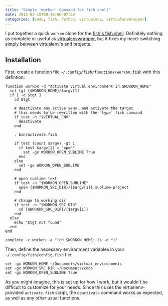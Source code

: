```yaml
---
title: "Simple 'workon' Command for fish shell"
date: 2013-02-15T00:15:00-07:00
categories: [code, fish, Python, virtualenv, virtualenvwrapper]
---
```


I put together a quick `workon` clone for the [fish's fish shell](http://www.ridiculousfish.com/shell/). Definitely nothing as complete or useful as [virtualenvwrapper](http://www.doughellmann.com/projects/virtualenvwrapper/), but it fixes my need: switching simply between virtualenv's and projects.

Installation
------------

First, create a function file `~/.config/fish/functions/workon.fish` with this defintion:

```
function workon -d "Activate virtual environment in $WORKON_HOME"
  set tgt {$WORKON_HOME}/$argv[1]
  if [ -d $tgt ]
    cd $tgt

    # deactivate any active venv, and activate the target
    # this needs to be rewritten with the `type` fish command
    if test -n "$VIRTUAL_ENV"
      deactivate
    end

    . bin/activate.fish

    if test (count $argv) -gt 1
      if test $argv[2] = "open"
        set -gx WORKON_OPEN_SUBLIME True
      end
    else
      set -ge WORKON_OPEN_SUBLIME
    end

    # open sublime text
    if test -n "$WORKON_OPEN_SUBLIME"
      open {$WORKON_SRC_DIR}/{$argv[1]}.sublime-project
    end

    # change to working dir
    if test -n "$WORKON_SRC_DIR"
      cd {$WORKON_SRC_DIR}/{$argv[1]}
    end
  else
    echo "$tgt not found"
  end
end

complete -c workon -a "(cd $WORKON_HOME; ls -d *)"
```

Then, define the necessary environment variables in your `~/.config/fish/config.fish` file:

```
set -gx WORKON_HOME ~/Documents/virtual_environments
set -gx WORKON_SRC_DIR ~/Documents/code
set -gx WORKON_OPEN_SUBLIME True
```

As you might imagine, this is set up for how I work, but it wouldn't be difficult to customize for your needs. Since this uses the virtualenv-provided `activate.fish` script, the `deactivate` command works as expected, as well as any other usual functions.
